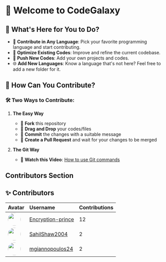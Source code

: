 # 🌌 Welcome to CodeGalaxy

## 🌟 What's Here for You to Do?

- 🚀 **Contribute in Any Language**: Pick your favorite programming language and start contributing.
- 🔧 **Optimize Existing Codes**: Improve and refine the current codebase.
- 🌱 **Push New Codes**: Add your own projects and codes.
- 🌐 **Add New Languages**: Know a language that's not here? Feel free to add a new folder for it.

## 🚀 How Can You Contribute?

### 🛠️ Two Ways to Contribute:

1. **The Easy Way**

   - 🍴 **Fork** this repository
   - 📂 **Drag and Drop** your codes/files
   - 💬 **Commit** the changes with a suitable message
   - 🔀 **Create a Pull Request** and wait for your changes to be merged

2. **The Git Way**
   - 🎥 **Watch this Video**: [How to use Git commands](https://youtu.be/Ez8F0nW6S-w?feature=shared)

## Contributors Section

<!-- CONTRIBUTORS-START -->
## ✨ Contributors

| Avatar | Username | Contributions |
|:-------|:----------|:------------------|
| <img src="https://avatars.githubusercontent.com/u/122215611?v=4" width="40" height="40" style="border-radius:50%;" /> | [Encryption-prince](https://github.com/Encryption-prince) | 12 |
| <img src="https://avatars.githubusercontent.com/u/122215360?v=4" width="40" height="40" style="border-radius:50%;" /> | [SahilShaw2004](https://github.com/SahilShaw2004) | 2 |
| <img src="https://avatars.githubusercontent.com/u/79588074?v=4" width="40" height="40" style="border-radius:50%;" /> | [mgiannopoulos24](https://github.com/mgiannopoulos24) | 2 |
<!-- CONTRIBUTORS-END -->
